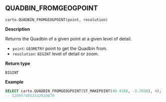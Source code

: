 ## QUADBIN_FROMGEOGPOINT

```sql:signature
carto.QUADBIN_FROMGEOGPOINT(point, resolution)
```

**Description**

Returns the Quadbin of a given point at a given level of detail.

* `point`: `GEOMETRY` point to get the Quadbin from.
* `resolution`: `BIGINT` level of detail or zoom.

**Return type**

`BIGINT`

**Example**

```sql
SELECT carto.QUADBIN_FROMGEOGPOINT(ST_MAKEPOINT(40.4168, -3.7038), 4);
-- 5209574053332910079
```
